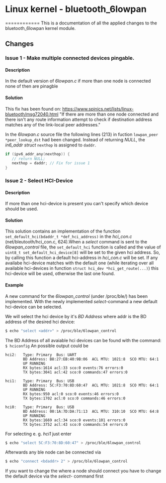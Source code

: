 # Linux kernel - bluetooth_6lowpan
============
This is a documentation of all the applied changes to the bluetooth_6lowpan kernel module.


## Changes
### Issue 1 - Make multiple connected devices pingable.
#### Description
In the default version of *6lowpan.c* if more than one node is connected none of then are pinagble

#### Solution
This fix has been found on: https://www.spinics.net/lists/linux-bluetooth/msg72040.html
"If there are more than one node connected and there isn't any route
information attempt to check if destination address matches any of the
link-local peer addresses."

In the *6lowpan.c* source file the following lines (213) in fuction ```lowpan_peer *peer_lookup_dst``` had
been changed.
Instead of returning *NULL*, the *in6_addr struct* ```nexthop``` is assigned to ```daddr```.
```c
if (ipv6_addr_any(nexthop)) {
   // return NULL;
   nexthop = daddr; // Fix for issue 1
}
```


### Issue 2 - Select HCI-Device
#### Description
If more than one hci-device is present you can't specify which device should be used.

#### Solution
This solution contains an implementation of the function ```set_default_hci(bdaddr_t *def_hci_address)```
in the *hci_con.c* (net/bleutooth/hci_con.c, 624).When a *select* command is sent to the *6lowpan_control* file, 
the ```set_default_hci``` function is called and the value of ```uint8_t set_default_hci_device[8]``` will be set to the given hci address.
So, by calling this function a default hci-address in *hci_con.c* will be set.
If any availabe hci-device matches with the default one (while iterating over all available hci-devices in function 
```struct hci_dev *hci_get_route(...)```) this hci-device will be used, otherwise the last one found.

#### Example
A new command for the *6lowpan_control* (under /proc/ble/) has been implemented.
With the newly implemented *select*-command a new default hci-device can be selected.


We will select the hci device by it's *BD Address* where addr is the BD address 
of the desired hci device:
```bash
$ echo "select <addr>" > /proc/ble/6lowpan_control
```
The BD Address of all avaiable hci devices can be found with the command:
```$ hciconfig```
An possible output could be
```
hci2:   Type: Primary  Bus: UART
        BD Address: B8:27:EB:40:9B:06  ACL MTU: 1021:8  SCO MTU: 64:1
        UP RUNNING
        RX bytes:1614 acl:33 sco:0 events:76 errors:0
        TX bytes:3041 acl:42 sco:0 commands:47 errors:0

hci1:   Type: Primary  Bus: USB
        BD Address: 5C:F3:70:8D:60:47  ACL MTU: 1021:8  SCO MTU: 64:1
        UP RUNNING
        RX bytes:950 acl:0 sco:0 events:46 errors:0
        TX bytes:1702 acl:0 sco:0 commands:46 errors:0

hci0:   Type: Primary  Bus: USB
        BD Address: 00:1A:7D:DA:71:13  ACL MTU: 310:10  SCO MTU: 64:8
        UP RUNNING
        RX bytes:1669 acl:34 sco:0 events:101 errors:0
        TX bytes:3752 acl:43 sco:0 commands:54 errors:0

```
For selecting e. g. *hci1* just enter
```bash
$ echo "select 5C:F3:70:8D:60:47" > /proc/ble/6lowpan_control
```
Afterwards any ble node can be connected via 
```bash
$ echo "connect <bdaddr> 2" > /proc/ble/6lowpan_control
```
If you want to change the where a node should connect you have to change the default device via the *select*- command 
first